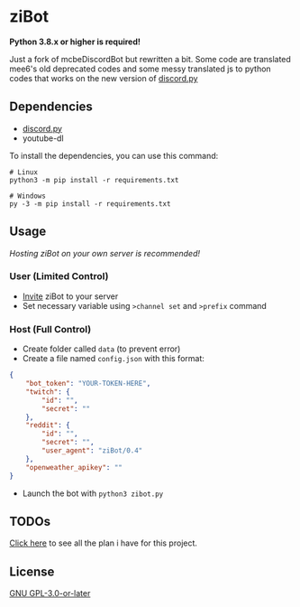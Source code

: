 # ziBot

**Python 3.8.x or higher is required!**

Just a fork of mcbeDiscordBot but rewritten a bit. Some code are translated mee6's old deprecated codes and some messy translated js to python codes that works on the new version of [discord.py](https://github.com/Rapptz/discord.py)

## Dependencies
- [discord.py](https://github.com/Rapptz/discord.py)
- youtube-dl

To install the dependencies, you can use this command:
```
# Linux
python3 -m pip install -r requirements.txt

# Windows
py -3 -m pip install -r requirements.txt
```

## Usage
*Hosting ziBot on your own server is recommended!*
### User (Limited Control)
- [Invite](https://discord.com/api/oauth2/authorize?client_id=740122842988937286&permissions=470153334&scope=bot) ziBot to your server
- Set necessary variable using `>channel set` and `>prefix` command

### Host (Full Control)
- Create folder called `data` (to prevent error)
- Create a file named `config.json` with this format:
```json
{
    "bot_token": "YOUR-TOKEN-HERE",
    "twitch": {
        "id": "",
        "secret": ""
    },
    "reddit": {
        "id": "",
        "secret": "",
        "user_agent": "ziBot/0.4"
    },
    "openweather_apikey": ""
}
```
- Launch the bot with ```python3 zibot.py```

## TODOs
[Click here](https://github.com/null2264/ziBot/projects) to see all the plan i have for this project.

## License
[GNU GPL-3.0-or-later](https://github.com/null2264/ziBot/blob/master/LICENSE)
